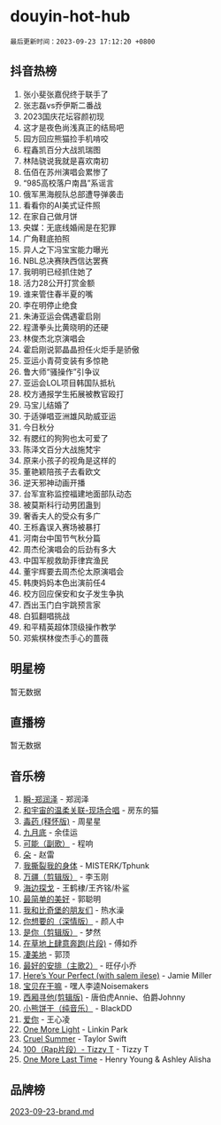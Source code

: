 # douyin-hot-hub

`最后更新时间：2023-09-23 17:12:20 +0800`

## 抖音热榜

1. 张小斐张嘉倪终于联手了
1. 张志磊vs乔伊斯二番战
1. 2023国庆花坛容颜初现
1. 这才是夜色尚浅真正的结局吧
1. 园方回应熊猫捡手机啃咬
1. 程鑫凯百分大战凯瑞图
1. 林陆骁说我就是喜欢南初
1. 伍佰在苏州演唱会累惨了
1. “985高校落户南昌”系谣言
1. 俄军黑海舰队总部遭导弹袭击
1. 看看你的AI美式证件照
1. 在家自己做月饼
1. 央媒：无底线婚闹是在犯罪
1. 广角鞋底拍照
1. 异人之下冯宝宝能力曝光
1. NBL总决赛陕西信达罢赛
1. 我明明已经抓住她了
1. 活力28公开打赏金额
1. 谁来管住春半夏的嘴
1. 李在明停止绝食
1. 朱涛亚运会偶遇霍启刚
1. 程潇拳头比黄晓明的还硬
1. 林俊杰北京演唱会
1. 霍启刚说郭晶晶担任火炬手是骄傲
1. 亚运小青荷变装有多惊艳
1. 鲁大师“骚操作”引争议
1. 亚运会LOL项目韩国队抵杭
1. 校方通报学生拓展被教官殴打
1. 马宝儿结婚了
1. 于适弹唱亚洲雄风助威亚运
1. 今日秋分
1. 有腮红的狗狗也太可爱了
1. 陈泽文百分大战施梵宇
1. 原来小孩子的视角是这样的
1. 董艳颖陪孩子去看欧文
1. 逆天邪神动画开播
1. 台军宣称监控福建地面部队动态
1. 被莫斯科行动男团蛊到
1. 奢香夫人的受众有多广
1. 王栎鑫误入赛场被暴打
1. 河南台中国节气秋分篇
1. 周杰伦演唱会的后劲有多大
1. 中国军舰救助菲律宾渔民
1. 董宇辉要去周杰伦太原演唱会
1. 韩庚妈妈本色出演前任4
1. 校方回应保安和女子发生争执
1. 西出玉门白宇跳预言家
1. 白狐翻唱挑战
1. 和平精英超体顶级操作教学
1. 邓紫棋林俊杰手心的蔷薇

## 明星榜

暂无数据

## 直播榜

暂无数据

## 音乐榜

1. [瞬-郑润泽](https://sf3-cdn-tos.douyinstatic.com/obj/tos-cn-ve-2774/oYXHIohzvbNAzBhHgyksWpRM4bfkDsBdBDAynw) - 郑润泽
1. [和宇宙的温柔关联-现场合唱](https://sf3-cdn-tos.douyinstatic.com/obj/tos-cn-ve-2774/o0hONGDYQBgk0e5bqDeQOonVmncA6tC2nBwZLT) - 房东的猫
1. [毒药 (释怀版)](https://sf3-cdn-tos.douyinstatic.com/obj/tos-cn-ve-2774/oYILMEAzspdZBIzy4frJNB8ZHPHWAhiwowd4Ad) - 周星星
1. [九月底](https://sf6-cdn-tos.douyinstatic.com/obj/tos-cn-ve-2774/oMfewG4PDTFhF8iz3OGQ7ABH5i6fCgnMaoCbzZ) - 余佳运
1. [可能（副歌）](https://sf6-cdn-tos.douyinstatic.com/obj/tos-cn-ve-2774/cde1731888894259b333569393c2fb51) - 程响
1. [朵](https://sf6-cdn-tos.douyinstatic.com/obj/tos-cn-ve-2774/932f5bdfcd7c47b880525e92ab8a4999) - 赵雷
1. [我撕裂我的身体](https://sf6-cdn-tos.douyinstatic.com/obj/tos-cn-ve-2774/o0cWZzf7vIzpjLQBHPXwtFhMxYUvsP8AoC8EgA) - MISTERK/Tphunk
1. [万疆（剪辑版）](https://sf3-cdn-tos.douyinstatic.com/obj/tos-cn-ve-2774/ooG7oVgFlDTelKCjCsTTobQvbdtj1BBQXnfZd8) - 李玉刚
1. [海边探戈](https://sf6-cdn-tos.douyinstatic.com/obj/tos-cn-ve-2774/os9gE0VQCGqt6VQkZDyBBYvfSDY0QFe3vVmubn) - 王鹤棣/王齐铭/朴鲨
1. [最简单的美好](https://sf3-cdn-tos.douyinstatic.com/obj/tos-cn-ve-2774/a3623594908d4f208709c19c9584f981) - 郭聪明
1. [我和比奇堡的朋友们](https://sf3-cdn-tos.douyinstatic.com/obj/tos-cn-ve-2774/f0505db981ea4a6d91453a15924a82aa) - 热水澡
1. [你想要的（深情版）](https://sf3-cdn-tos.douyinstatic.com/obj/tos-cn-ve-2774/oIMnk8GFpoYUtBP39qsBLeMCDPQxxYcI4gbeZS) - 颜人中
1. [是你（剪辑版）](https://sf6-cdn-tos.douyinstatic.com/obj/tos-cn-ve-2774/46019dae783c4c969944217fe1cfafc4) - 梦然
1. [在草地上肆意奔跑(片段)](https://sf6-cdn-tos.douyinstatic.com/obj/tos-cn-ve-2774/8831d494742f45dabdfa8adb8b817259) - 傅如乔
1. [凄美地](https://sf3-cdn-tos.douyinstatic.com/obj/tos-cn-ve-2774/oshF4RgFMhmTSa4jCaHNUXI0NetFtBBQBzBZdf) - 郭顶
1. [最好的安排（主歌2）](https://sf6-cdn-tos.douyinstatic.com/obj/tos-cn-ve-2774/oMMZX1DuHpMwgoDztBmZswgQnbCeeANZxBHkFY) - 旺仔小乔
1. [Here’s Your Perfect (with salem ilese)](https://sf6-cdn-tos.douyinstatic.com/obj/tos-cn-ve-2774/076b1576c6c546598f803fe53da388a7) - Jamie Miller
1. [宝贝在干嘛](https://sf6-cdn-tos.douyinstatic.com/obj/tos-cn-ve-2774/okW4hBCfJI5B2ZEgTCtikhMW7IafzNrBQIYkpJ) - 嘿人李逵Noisemakers
1. [西厢寻他(剪辑版)](https://sf6-cdn-tos.douyinstatic.com/obj/tos-cn-ve-2774/oUsAVfAQKlRNxEv5qxvIB8o5qmIWUcXbzJKJhw) - 唐伯虎Annie、伯爵Johnny
1. [小熊饼干（纯音乐）](https://sf6-cdn-tos.douyinstatic.com/obj/tos-cn-ve-2774/c25d7893334c4ded99a2ae09f9e2a7d6) - BlackDD
1. [爱你](https://sf3-cdn-tos.douyinstatic.com/obj/tos-cn-ve-2774/738d8b240f1e4519b44cf31c84e02e24) - 王心凌
1. [One More Light](https://sf3-cdn-tos.douyinstatic.com/obj/tos-cn-ve-2774/okIBCInhecoGOE5h6ZvqCBYtfXCIMQEbgkRKgD) - Linkin Park
1. [Cruel Summer](https://sf6-cdn-tos.douyinstatic.com/obj/tos-cn-ve-2774/b35ad770e6d4495abefaa493fa46b555) - Taylor Swift
1. [100（Rap片段）- Tizzy T](https://sf3-cdn-tos.douyinstatic.com/obj/tos-cn-ve-2774/f3d21de5ab834c0f9bb7443c06f73d04) - Tizzy T
1. [One More Last Time](https://sf3-cdn-tos.douyinstatic.com/obj/tos-cn-ve-2774/oAzTlo0LUAdCAIhjktsKWcLAEUKmZwGcOoB1fy) - Henry Young & Ashley Alisha

## 品牌榜

[2023-09-23-brand.md](2023-09-23-brand.md)
